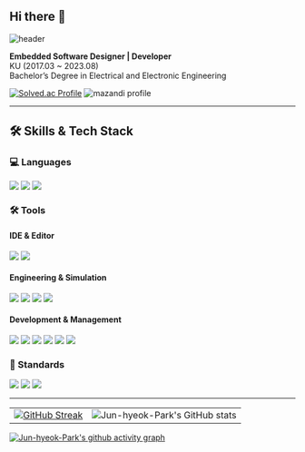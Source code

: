 ## Hi there 👋

![header](https://capsule-render.vercel.app/api?type=waving&color=gradient&customColorList=10&height=200&section=header&text=JUNHYEOK's%20GITHUB&fontSize=50&animation=twinkling&fontAlign=68&fontAlignY=36)

**Embedded Software Designer | Developer**  
KU (2017.03 ~ 2023.08)  
Bachelor’s Degree in Electrical and Electronic Engineering

[![Solved.ac Profile](http://mazassumnida.wtf/api/v2/generate_badge?boj=wnsgur07)](https://solved.ac/ce_won/)
![mazandi profile](http://mazandi.herokuapp.com/api?handle=wnsgur07&theme=dark)

---

## 🛠️ Skills & Tech Stack

### 💻 Languages
<img src="https://img.shields.io/badge/c-A8B9CC.svg?style=for-the-badge&logo=c&logoColor=white"> <img src="https://img.shields.io/badge/c++-00599C.svg?style=for-the-badge&logo=cplusplus&logoColor=white"> <img src="https://img.shields.io/badge/python-3776AB.svg?style=for-the-badge&logo=python&logoColor=white">

### 🛠️ Tools
#### IDE & Editor
<img src="https://img.shields.io/badge/visual studio code-%23007ACC.svg?style=for-the-badge&logo=visualstudiocode&logoColor=white"> <img src="https://img.shields.io/badge/visual studio-%235C2D91.svg?style=for-the-badge&logo=visualstudio&logoColor=white">

#### Engineering & Simulation
<img src="https://img.shields.io/badge/matlab-%230076A8.svg?style=for-the-badge&logo=matlab&logoColor=white"> <img src="https://img.shields.io/badge/simulink-%230076A8.svg?style=for-the-badge&logo=matlab&logoColor=white"> <img src="https://img.shields.io/badge/CANoe-004E8A.svg?style=for-the-badge&logoColor=white"> <img src="https://img.shields.io/badge/aurix-555555.svg?style=for-the-badge&logoColor=white">

#### Development & Management
<img src="https://img.shields.io/badge/gcc-%23A4261D.svg?style=for-the-badge&logo=gnu&logoColor=white"> <img src="https://img.shields.io/badge/git-%23F05032.svg?style=for-the-badge&logo=git&logoColor=white"> <img src="https://img.shields.io/badge/github-%23181717.svg?style=for-the-badge&logo=github&logoColor=white">
<img src="https://img.shields.io/badge/jira-%230052CC.svg?style=for-the-badge&logo=jira&logoColor=white"> <img src="https://img.shields.io/badge/confluence-%23172B4D.svg?style=for-the-badge&logo=confluence&logoColor=white"> <img src="https://img.shields.io/badge/googletest-%234285F4.svg?style=for-the-badge&logo=google&logoColor=white">

### 📜 Standards
<img src="https://img.shields.io/badge/autosar-555555.svg?style=for-the-badge&logoColor=white"> <img src="https://img.shields.io/badge/a--spice-555555.svg?style=for-the-badge&logoColor=white"> <img src="https://img.shields.io/badge/iso--26262-555555.svg?style=for-the-badge&logoColor=white">

---

<table border="0" cellpadding="0" cellspacing="0">
  <tr>
    <td>
      <a href="https://git.io/streak-stats">
        <img src="https://streak-stats.demolab.com/?user=Jun-hyeok-Park&theme=dracula" alt="GitHub Streak"/>
      </a>
    </td>
    <td>
      <img src="https://github-readme-stats.vercel.app/api?username=Jun-hyeok-Park&show_icons=true&theme=dracula" alt="Jun-hyeok-Park's GitHub stats"/>
    </td>
  </tr>
</table>

[![Jun-hyeok-Park's github activity graph](https://github-readme-activity-graph.vercel.app/graph?username=Jun-hyeok-Park&custom_title=Jun-hyeok-Park's%Activity%20Graph&hide_border=true&theme=react-dark)](https://github.com/ashutosh00710/github-readme-activity-graph)
